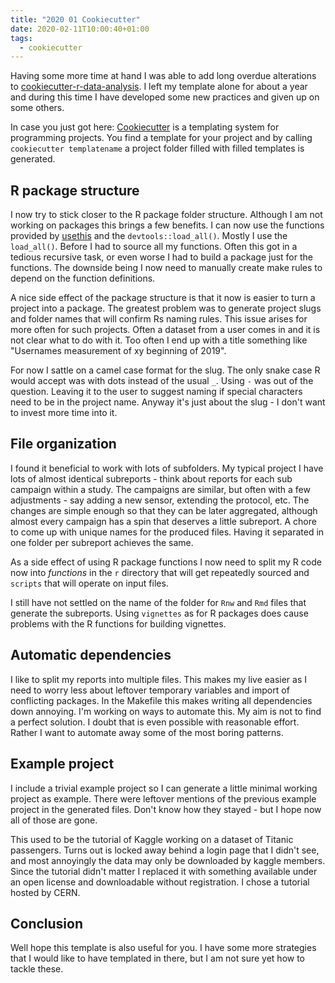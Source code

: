 ```yaml
---
title: "2020 01 Cookiecutter"
date: 2020-02-11T10:00:40+01:00
tags:
  - cookiecutter
---
```


Having some more time at hand I was able to add long overdue alterations to [cookiecutter-r-data-analysis](https://github.com/bdcaf/cookiecutter-r-data-analysis).
I left my template alone for about a year and during this time I have developed some new practices and given up on some others.

<!--more-->

In case you just got here: [Cookiecutter](https://github.com/audreyr/cookiecutter) is a templating system for programming projects. 
You find a template for your project and by calling `cookiecutter templatename` a project folder filled with filled templates is generated.

## R package structure

I now try to stick closer to the R package folder structure.
Although I am not working on packages this brings a few benefits. 
I can now use the functions provided by [usethis](https://usethis.r-lib.org/) and the `devtools::load_all()`.
Mostly I use the `load_all()`. 
Before I had to source all my functions. Often this got in a tedious recursive task, or even worse I had to build a package just for the functions.
The downside being I now need to manually create make rules to depend on the function definitions.

A nice side effect of the package structure is that it now is easier to turn a project into a package.
The greatest problem was to generate project slugs and folder names that will confirm Rs naming rules.
This issue arises for more often for such projects. Often a dataset from a user comes in and it is not clear what to do with it. 
Too often I end up with a title something like "Usernames measurement of xy beginning of 2019".

For now I sattle on a camel case format for the slug. 
The only snake case R would accept was with dots instead of the usual `_`.
Using `-` was out of the question.
Leaving it to the user to suggest naming if special characters need to be in the project name. 
Anyway it's just about the slug - I don't want to invest more time into it.

## File organization

I found it beneficial to work with lots of subfolders.
My typical project I have lots of almost identical subreports - think about reports for each sub campaign within a study. 
The campaigns are similar, but often with a few adjustments - say adding a new sensor, extending the protocol, etc.
The changes are simple enough so that they can be later aggregated, although almost every campaign has a spin that deserves a little subreport.
A chore to come up with unique names for the produced files. 
Having it separated in one folder per subreport achieves the same.

As a side effect of using R package functions I now need to split my R code now into *functions* in the `r` directory that will get repeatedly sourced and `scripts` that will operate on input files.

I still have not settled on the name of the folder for `Rnw` and `Rmd` files that generate the subreports.
Using `vignettes` as for R packages does cause problems with the R functions for building vignettes. 


## Automatic dependencies

I like to split my reports into multiple files.
This makes my live easier as I need to worry less about leftover temporary variables and import of conflicting packages.
In the Makefile this makes writing all dependencies down annoying. 
I'm working on ways to automate this.
My aim is not to find a perfect solution.
I doubt that is even possible with reasonable effort.
Rather I want to automate away some of the most boring patterns.

## Example project

I include a trivial example project so I can generate a little minimal working project as example.
There were leftover mentions of the previous example project in the generated files.
Don't know how they stayed - but I hope now all of those are gone.

This used to be the tutorial of Kaggle working on a dataset of Titanic passengers. Turns out is locked away behind a login page that I didn't see, and most annoyingly the data may only be downloaded by kaggle members.
Since the tutorial didn't matter I replaced it with something available under an open license and downloadable without registration. 
I chose a tutorial hosted by CERN.


## Conclusion

Well hope this template is also useful for you. 
I have some more strategies that I would like to have templated in there, but I am not sure yet how to tackle these.
